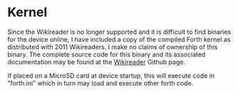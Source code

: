 Kernel
======
Since the Wikireader is no longer supported and it is difficult to find binaries for the device online, I have included a copy of the compiled Forth kernel as distributed with 2011 Wikireaders. I make no claims of ownership of this binary. The complete source code for this binary and its associated documentation may be found at the [Wikireader](https://github.com/wikireader/wikireader) Github page.

If placed on a MicroSD card at device startup, this will execute code in "forth.ini" which in turn may load and execute other forth code.
